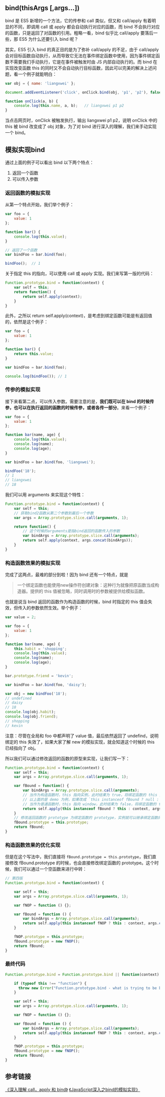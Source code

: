 ## bind(thisArgs [,args...])

bind 是 ES5 新增的一个方法，它的传参和 call 类似，但又和 call/apply 有着明显的不同，即调用 call 或 apply 都会自动执行对应的函数，而 bind 不会执行对应的函数，只是返回了对函数的引用。粗略一看，bind 似乎比 call/apply 要落后一些，那 ES5 为什么还要引入 bind 呢？

其实，ES5 引入 bind 的真正目的是为了弥补 call/apply 的不足，由于 call/apply 会对目标函数自动执行，从而导致它无法在事件绑定函数中使用，因为事件绑定函数不需要我们手动执行，它是在事件被触发时由 JS 内部自动执行的。而 bind 在实现改变函数 this 的同时又不会自动执行目标函数，因此可以完美的解决上述问题，看一个例子就能明白：

``` js
var obj = { name: 'liangxwei' };

document.addEventListener('click', onClick.bind(obj, 'p1', 'p2'), false);

function onClick(a, b) {
    console.log(this.name, a, b);   // liangxwei p1 p2
}
```

当点击网页时，onClick 被触发执行，输出 liangxwei p1 p2，说明 onClick 中的 this 被 bind 改变成了 obj 对象，为了对 bind 进行深入的理解，我们来手动实现一个 bind。

## 模拟实现bind

通过上面的例子可以看出 bind 以下两个特点：

1. 返回一个函数
2. 可以传入参数

### 返回函数的模拟实现

从第一个特点开始，我们举个例子：

``` js
var foo = {
    value: 1
};

function bar() {
    console.log(this.value);
}

// 返回了一个函数
var bindFoo = bar.bind(foo);

bindFoo();  // 1
```

关于指定 this 的指向，可以使用 call 或 apply 实现。我们来写第一版的代码：

``` js
Function.prototype.bind = function(context) {
    var self = this;
    return function() {
        return self.apply(context);
    }
}
```

此外，之所以 return self.apply(context)，是考虑到绑定函数可能是有返回值的，依然是这个例子：

``` js
var foo = {
    value: 1
};

function bar() {
    return this.value;
}

var bindFoo = bar.bind(foo);

console.log(bindFoo()); // 1
```

### 传参的模拟实现

接下来看第二点，可以传入参数。需要注意的是，**我们既可以在 bind 的时候传参，也可以在执行返回的函数的时候传参，或者各传一部分**。来看一个例子：

``` js
var foo = {
    value: 1
};

function bar(name, age) {
    console.log(this.value);
    console.log(name);
    console.log(age);
}

var bindFoo = bar.bind(foo, 'liangxwei');

bindFoo('18');
// 1
// liangxwei
// 18
```

我们可以用 arguments 来实现这个特性：

``` js
Function.prototype.bind = function(context) {
    var self = this;
    // 获取bind2函数从第二个参数到最后一个参数
    var args = Array.prototype.slice.call(arguments, 1);

    return function() {
        // 这个时候的arguments是指bind返回的函数传入的参数
        var bindArgs = Array.prototype.slice.call(arguments);
        return self.apply(context, args.concat(bindArgs));
    }
}
```

### 构造函数效果的模拟实现

完成了这两点，最难的部分到啦！因为 bind 还有一个特点，就是

> 一个绑定函数也能使用new操作符创建对象：这种行为就像把原函数当成构造器。提供的 this 值被忽略，同时调用时的参数被提供给模拟函数。

也就是说当 bind 返回的函数作为构造函数的时候，bind 时指定的 this 值会失效，但传入的参数依然生效。举个例子：

``` js
var value = 2;

var foo = {
    value: 1
};

function bar(name, age) {
    this.habit = 'shopping';
    console.log(this.value);
    console.log(name);
    console.log(age);
}

bar.prototype.friend = 'kevin';

var bindFoo = bar.bind(foo, 'daisy');

var obj = new bindFoo('18');
// undefined
// daisy
// 18
console.log(obj.habit);
console.log(obj.friend);
// shopping
// kevin
```

注意：尽管在全局和 foo 中都声明了 value 值，最后依然返回了 undefind，说明绑定的 this 失效了，如果大家了解 new 的模拟实现，就会知道这个时候的 this 已经指向了 obj。

所以我们可以通过修改返回的函数的原型来实现，让我们写一下：

``` js
Function.prototype.bind = function(context) {
    var self = this;
    var args = Array.prototype.slice.call(arguments, 1);

    var fBound = function() {
        var bindArgs = Array.prototype.slice.call(arguments);
        // 当作为构造函数时，this 指向实例，此时结果为 true，将绑定函数的 this 指向该实例，可以让实例获得来自绑定函数的值
        // 以上面的是 demo 为例，如果改成 `this instanceof fBound ? null : context`，实例只是一个空对象，将 null 改成 this ，实例会具有 habit 属性
        // 当作为普通函数时，this 指向 window，此时结果为 false，将绑定函数的 this 指向 context
        return self.apply(this instanceof fBound ? this : context, args.concat(bindArgs));
    }
    // 修改返回函数的 prototype 为绑定函数的 prototype，实例就可以继承绑定函数的原型中的值
    fBound.prototype = this.prototype;
    return fBound;
}
```

### 构造函数效果的优化实现

但是在这个写法中，我们直接将 `fBound.prototype = this.prototype`，我们直接修改 fBound.prototype 的时候，也会直接修改绑定函数的 prototype。这个时候，我们可以通过一个空函数来进行中转：

``` js
// 第四版
Function.prototype.bind = function(context) {

    var self = this;
    var args = Array.prototype.slice.call(arguments, 1);

    var fNOP = function () {};

    var fBound = function () {
        var bindArgs = Array.prototype.slice.call(arguments);
        return self.apply(this instanceof fNOP ? this : context, args.concat(bindArgs));
    }

    fNOP.prototype = this.prototype;
    fBound.prototype = new fNOP();
    return fBound;
}
```

### 最终代码

``` js
Function.prototype.bind = Function.prototype.bind || function(context) {

    if (typeof this !== "function") {
      throw new Error("Function.prototype.bind - what is trying to be bound is not callable");
    }

    var self = this;
    var args = Array.prototype.slice.call(arguments, 1);

    var fNOP = function () {};

    var fBound = function () {
        var bindArgs = Array.prototype.slice.call(arguments);
        return self.apply(this instanceof fNOP ? this : context, args.concat(bindArgs));
    }

    fNOP.prototype = this.prototype;
    fBound.prototype = new fNOP();
    return fBound;
}
```

## 参考链接

[《深入理解 call，apply 和 bind》](https://www.cnblogs.com/onepixel/p/5143863.html)
[《JavaScript深入之bind的模拟实现》](https://github.com/mqyqingfeng/Blog/issues/12)